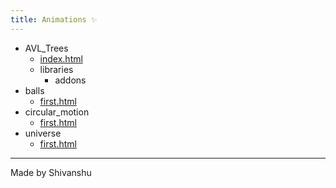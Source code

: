 ```yaml
---
title: Animations ✨
---
```

- AVL_Trees
    - [index.html](/AVL_Trees/index.html)
    - libraries
        - addons
- balls
    - [first.html](/balls/first.html)
- circular_motion
    - [first.html](/circular_motion/first.html)
- universe
    - [first.html](/universe/first.html)
---

Made by Shivanshu

